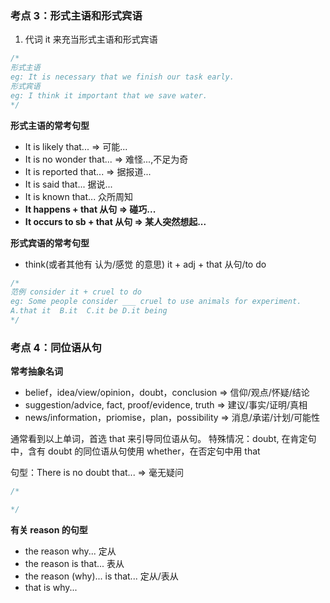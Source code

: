 ### 考点 3：形式主语和形式宾语

1. 代词 it 来充当形式主语和形式宾语

```js
/*
形式主语
eg: It is necessary that we finish our task early.
形式宾语
eg: I think it important that we save water.
*/
```

**形式主语的常考句型**

- It is likely that... => 可能...
- It is no wonder that... => 难怪...,不足为奇
- It is reported that... => 据报道...
- It is said that... 据说...
- It is known that... 众所周知
- **It happens + that 从句 => 碰巧...**
- **It occurs to sb + that 从句 => 某人突然想起...**

**形式宾语的常考句型**

- think(或者其他有 认为/感觉 的意思) it + adj + that 从句/to do

```js
/*
范例 consider it + cruel to do
eg: Some people consider ___ cruel to use animals for experiment.
A.that it  B.it  C.it be D.it being
*/
```

### 考点 4：同位语从句

**常考抽象名词**

- belief，idea/view/opinion，doubt，conclusion => 信仰/观点/怀疑/结论
- suggestion/advice, fact, proof/evidence, truth => 建议/事实/证明/真相
- news/information，priomise，plan，possibility => 消息/承诺/计划/可能性

通常看到以上单词，首选 that 来引导同位语从句。
特殊情况：doubt, 在肯定句中，含有 doubt 的同位语从句使用 whether，在否定句中用 that

句型：There is no doubt that... => 毫无疑问

```js
/*

*/
```

**有关 reason 的句型**

- the reason why... 定从
- the reason is that... 表从
- the reason (why)... is that... 定从/表从
- that is why...
